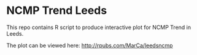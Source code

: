 # NCMP Trend Leeds
This repo contains R script to produce interactive plot for NCMP Trend in Leeds.

The plot can be viewed here: http://rpubs.com/MarCa/leedsncmp
